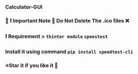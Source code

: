 ### Calculator-GUI



### :bookmark: :heavy_exclamation_mark: Important Note :no_entry_sign: Do Not Delete The .ico files :x:


### :heavy_exclamation_mark: Requirement > `tkinter module` `speestest`
### Install it using command `pip install speedtest-cli`

### :star:Star it if you like it :gift:
